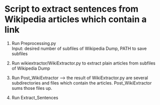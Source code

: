 # Script to extract sentences from Wikipedia articles which contain a link

1. Run Preprocessing.py \
Input: desired number of subfiles of Wikipedia Dump, PATH to save subfiles

2. Run wikiextractor/WikiExtractor.py to extract plain articles from subfiles of Wikipedia Dump

3. Run Post_WikiExtractor --> the result of WikiExtractor.py are several subdirectories and files which contain the articles. Post_WikiExtractor sums those files up.

4. Run Extract_Sentences